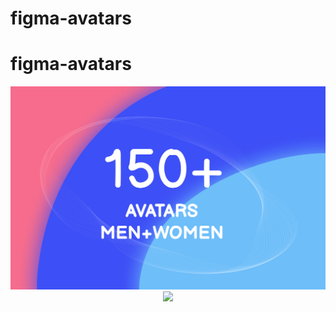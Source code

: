 # figma-avatars
# figma-avatars
<p align="center">
<img src="avatar cover.jpg">
<img src="avatar.jpg">
</p>
